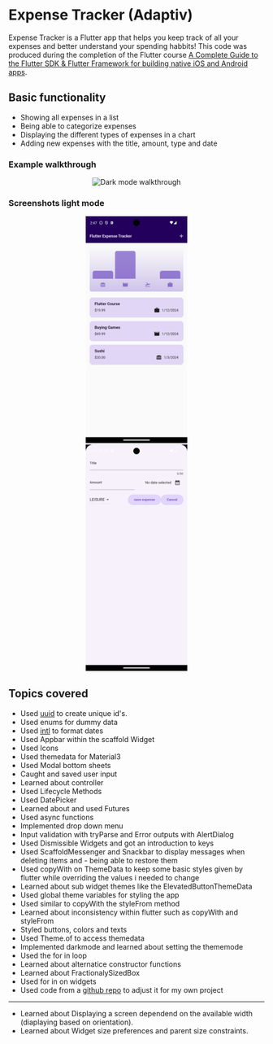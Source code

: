 # Expense Tracker (Adaptiv)

Expense Tracker is a Flutter app that helps you keep track of all your expenses and better understand your spending habbits! This code was produced during the completion of the Flutter course [A Complete Guide to the Flutter SDK & Flutter Framework for building native iOS and Android apps](https://www.udemy.com/course/learn-flutter-dart-to-build-ios-android-apps/learn/lecture/37130436#overview).

## Basic functionality
- Showing all expenses in a list
- Being able to categorize expenses
- Displaying the different types of expenses in a chart
- Adding new expenses with the title, amount, type and date

### Example walkthrough 
<div align="center">
  <img src="walkthrough_dark_mode.gif" alt="Dark mode walkthrough" width="200"/>
</div>

### Screenshots light mode
<div align="center">
  <img src="expenses_light_mode.png" alt="Dark mode walkthrough" width="200"/>
</div>
<div align="center">
  <img src="new_expense_light_mode.png" alt="Dark mode walkthrough" width="200"/>
</div>


## Topics covered

- Used [uuid](https://pub.dev/packages/uuid) to create unique id's.
- Used enums for dummy data
- Used [intl](https://pub.dev/packages/intl) to format dates
- Used Appbar within the scaffold Widget
- Used Icons
- Used themedata for Material3
- Used Modal bottom sheets
- Caught and saved user input
- Learned about controller
- Used Lifecycle Methods
- Used DatePicker
- Learned about and used Futures
- Used async functions
- Implemented drop down menu
- Input validation with tryParse and Error outputs with AlertDialog
- Used Dismissible Widgets and got an introduction to keys
- Used ScaffoldMessenger and Snackbar to display messages when deleting items and - being able to restore them
- Used copyWith on ThemeData to keep some basic styles given by flutter while overriding the values i needed to change
- Learned about sub widget themes like the ElevatedButtonThemeData
- Used global theme variables for styling the app
- Used similar to copyWith the styleFrom method
- Learned about inconsistency within flutter such as copyWith and styleFrom
- Styled buttons, colors and texts
- Used Theme.of to access themedata
- Implemented darkmode and learned about setting the thememode
- Used the for in loop
- Learned about alternatice constructor functions
- Learned about FractionalySizedBox
- Used for in on widgets
- Used code from a [github repo](https://github.com/academind/flutter-complete-guide-course-resources/tree/main/Lecture%20Attachments/05%20Interactivity%20%26%20Theming/chart) to adjust it for my own project
----------------
- Learned about Displaying a screen dependend on the available width (diaplaying based on orientation).
- Learned about Widget size preferences and parent size constraints.